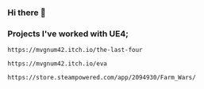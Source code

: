 ### Hi there 👋


### Projects I've worked with UE4;
    https://mvgnum42.itch.io/the-last-four
   
    https://mvgnum42.itch.io/eva
    
    https://store.steampowered.com/app/2094930/Farm_Wars/
<!--
**BerkTUNA/BerkTUNA** is a ✨ _special_ ✨ repository because its `README.md` (this file) appears on your GitHub profile.

Here are some ideas to get you started:

- 🔭 I’m currently working on ...
- 🌱 I’m currently learning ...
- 👯 I’m looking to collaborate on ...
- 🤔 I’m looking for help with ...
- 💬 Ask me about ...
- 📫 How to reach me: ...
- 😄 Pronouns: ...
- ⚡ Fun fact: ...
-->
